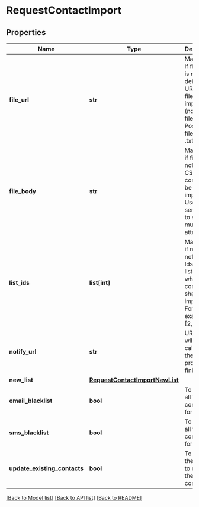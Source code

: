# RequestContactImport

## Properties
Name | Type | Description | Notes
------------ | ------------- | ------------- | -------------
**file_url** | **str** | Mandatory if fileBody is not defined. URL of the file to be imported (no local file). Possible file formats: .txt, .csv | [optional] 
**file_body** | **str** | Mandatory if fileUrl is not defined. CSV content to be imported. Use semicolon to separate multiple attributes | [optional] 
**list_ids** | **list[int]** | Mandatory if newList is not defined. Ids of the lists in which the contacts shall be imported. For example, [2, 4, 7]. | [optional] 
**notify_url** | **str** | URL that will be called once the export process is finished | [optional] 
**new_list** | [**RequestContactImportNewList**](RequestContactImportNewList.md) |  | [optional] 
**email_blacklist** | **bool** | To blacklist all the contacts for email | [optional] [default to False]
**sms_blacklist** | **bool** | To blacklist all the contacts for sms | [optional] [default to False]
**update_existing_contacts** | **bool** | To facilitate the choice to update the existing contacts | [optional] [default to True]

[[Back to Model list]](../README.md#documentation-for-models) [[Back to API list]](../README.md#documentation-for-api-endpoints) [[Back to README]](../README.md)


